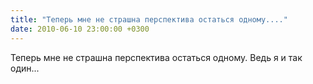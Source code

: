 ```yaml
---
title: "Теперь мне не страшна перспектива остаться одному...."
date: 2010-06-10 23:00:00 +0300
---
```


Теперь мне не страшна перспектива остаться одному. Ведь я и так один...

